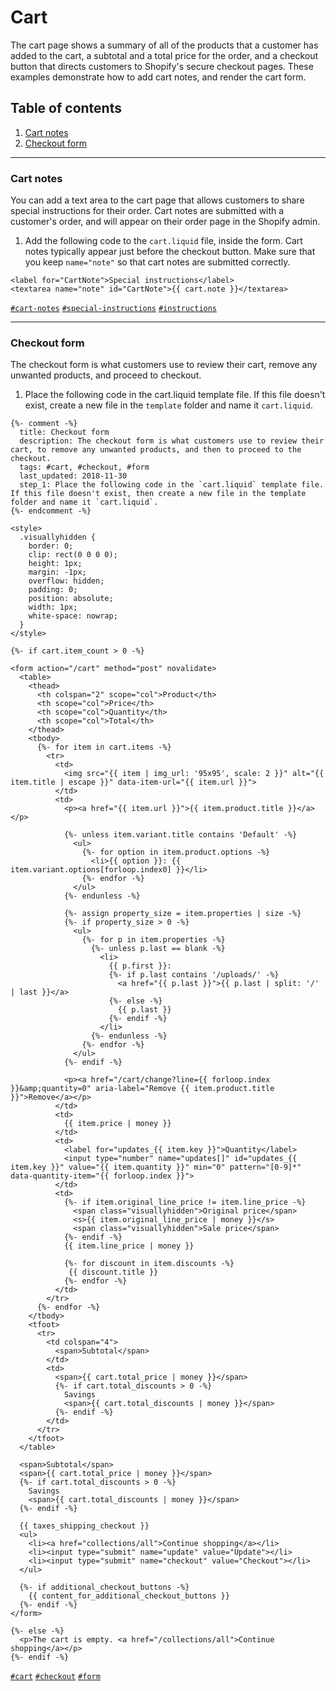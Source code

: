 # Cart

The cart page shows a summary of all of the products that a customer has added to the cart, a subtotal and a total price for the order, and a checkout button that directs customers to Shopify's secure checkout pages. These examples demonstrate how to add cart notes, and render the cart form.

 ## Table of contents
1. [Cart notes](#cart-notes)
2. [Checkout form](#checkout-form)


------
### <a name="cart-notes">Cart notes</a>
You can add a text area to the cart page that allows customers to share special instructions for their order. Cart notes are submitted with a customer's order, and will appear on their order page in the Shopify admin.

1.  Add the following code to the `cart.liquid` file, inside the form. Cart notes typically appear just before the checkout button. Make sure that you keep `name="note"` so that cart notes are submitted correctly.

```liquid
<label for="CartNote">Special instructions</label>
<textarea name="note" id="CartNote">{{ cart.note }}</textarea>
```
<a href="https://github.com/Shopify/liquid-library-examples/search?l=Liquid&q=cart-notes&type=Code}">`#cart-notes`</a> <a href="https://github.com/Shopify/liquid-library-examples/search?l=Liquid&q= special-instructions&type=Code}">`#special-instructions`</a> <a href="https://github.com/Shopify/liquid-library-examples/search?l=Liquid&q= instructions&type=Code}">`#instructions`</a>

------
### <a name="checkout-form">Checkout form</a>
The checkout form is what customers use to review their cart, remove any unwanted products, and proceed to checkout.

1.  Place the following code in the cart.liquid template file. If this file doesn't exist, create a new file in the `template` folder and name it `cart.liquid`.

```liquid
{%- comment -%}
  title: Checkout form
  description: The checkout form is what customers use to review their cart, to remove any unwanted products, and then to proceed to the checkout.
  tags: #cart, #checkout, #form
  last_updated: 2018-11-30
  step_1: Place the following code in the `cart.liquid` template file. If this file doesn't exist, then create a new file in the template folder and name it `cart.liquid`.
{%- endcomment -%}

<style>
  .visuallyhidden {
    border: 0;
    clip: rect(0 0 0 0);
    height: 1px;
    margin: -1px;
    overflow: hidden;
    padding: 0;
    position: absolute;
    width: 1px;
    white-space: nowrap;
  }
</style>

{%- if cart.item_count > 0 -%}

<form action="/cart" method="post" novalidate>
  <table>
    <thead>
      <th colspan="2" scope="col">Product</th>
      <th scope="col">Price</th>
      <th scope="col">Quantity</th>
      <th scope="col">Total</th>
    </thead>
    <tbody>
      {%- for item in cart.items -%}
        <tr>
          <td>
            <img src="{{ item | img_url: '95x95', scale: 2 }}" alt="{{ item.title | escape }}" data-item-url="{{ item.url }}">
          </td>
          <td>
            <p><a href="{{ item.url }}">{{ item.product.title }}</a></p>

            {%- unless item.variant.title contains 'Default' -%}
              <ul>
                {%- for option in item.product.options -%}
                  <li>{{ option }}: {{ item.variant.options[forloop.index0] }}</li>
                {%- endfor -%}
              </ul>
            {%- endunless -%}

            {%- assign property_size = item.properties | size -%}
            {%- if property_size > 0 -%}
              <ul>
                {%- for p in item.properties -%}
                  {%- unless p.last == blank -%}
                    <li>
                      {{ p.first }}:
                      {%- if p.last contains '/uploads/' -%}
                        <a href="{{ p.last }}">{{ p.last | split: '/' | last }}</a>
                      {%- else -%}
                        {{ p.last }}
                      {%- endif -%}
                    </li>
                  {%- endunless -%}
                {%- endfor -%}
              </ul>
            {%- endif -%}

            <p><a href="/cart/change?line={{ forloop.index }}&amp;quantity=0" aria-label="Remove {{ item.product.title }}">Remove</a></p>
          </td>
          <td>
            {{ item.price | money }}
          </td>
          <td>
            <label for="updates_{{ item.key }}">Quantity</label>
            <input type="number" name="updates[]" id="updates_{{ item.key }}" value="{{ item.quantity }}" min="0" pattern="[0-9]*" data-quantity-item="{{ forloop.index }}">
          </td>
          <td>
            {%- if item.original_line_price != item.line_price -%}
              <span class="visuallyhidden">Original price</span>
              <s>{{ item.original_line_price | money }}</s>
              <span class="visuallyhidden">Sale price</span>
            {%- endif -%}
            {{ item.line_price | money }}

            {%- for discount in item.discounts -%}
             {{ discount.title }}
            {%- endfor -%}
          </td>
        </tr>
      {%- endfor -%}
    </tbody>
    <tfoot>
      <tr>
        <td colspan="4">
          <span>Subtotal</span>
        </td>
        <td>
          <span>{{ cart.total_price | money }}</span>
          {%- if cart.total_discounts > 0 -%}
            Savings
            <span>{{ cart.total_discounts | money }}</span>
          {%- endif -%}
        </td>
      </tr>
    </tfoot>
  </table>

  <span>Subtotal</span>
  <span>{{ cart.total_price | money }}</span>
  {%- if cart.total_discounts > 0 -%}
    Savings
    <span>{{ cart.total_discounts | money }}</span>
  {%- endif -%}

  {{ taxes_shipping_checkout }}
  <ul>
    <li><a href="collections/all">Continue shopping</a></li>
    <li><input type="submit" name="update" value="Update"></li>
    <li><input type="submit" name="checkout" value="Checkout"></li>
  </ul>

  {%- if additional_checkout_buttons -%}
    {{ content_for_additional_checkout_buttons }}
  {%- endif -%}
</form>

{%- else -%}
  <p>The cart is empty. <a href="/collections/all">Continue shopping</a></p>
{%- endif -%}
```
<a href="https://github.com/Shopify/liquid-library-examples/search?l=Liquid&q=cart&type=Code}">`#cart`</a> <a href="https://github.com/Shopify/liquid-library-examples/search?l=Liquid&q= checkout&type=Code}">`#checkout`</a> <a href="https://github.com/Shopify/liquid-library-examples/search?l=Liquid&q= form&type=Code}">`#form`</a>
